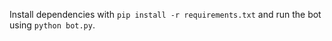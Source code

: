 Install dependencies with `pip install -r requirements.txt` and run the bot using `python bot.py`.

